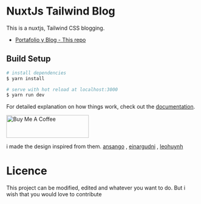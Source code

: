 # NuxtJs Tailwind Blog

This is a nuxtjs, Tailwind CSS blogging.



- [Portafolio y Blog - This repo](https://zasalastobon.netlify.app)

## Build Setup

```bash
# install dependencies
$ yarn install

# serve with hot reload at localhost:3000
$ yarn run dev

```

For detailed explanation on how things work, check out the [documentation](https://nuxtjs.org).

<a href="https://www.buymeacoffee.com/zasalastobon" target="_blank"
    ><img
      src="https://cdn.buymeacoffee.com/buttons/v2/default-yellow.png"
      alt="Buy Me A Coffee"
      style="height: 60px !important; width: 217px !important"
  /></a>

 

i made the design inspired from them.
[ansango](https://github.com/ansango/resume) , [einargudni](https://www.einargudni.com/projects) , [leohuynh](https://www.leohuynh.dev)

# Licence

This project can be modified, edited and whatever you want to do. But i wish that you would love to contribute
